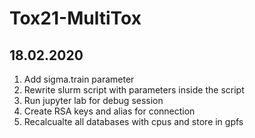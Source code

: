 # Tox21-MultiTox

## 18.02.2020

1. Add sigma.train parameter
2. Rewrite slurm script with parameters inside the script
3. Run jupyter lab for debug session
4. Create RSA keys and alias for connection
5. Recalcualte all databases with cpus and store in gpfs

